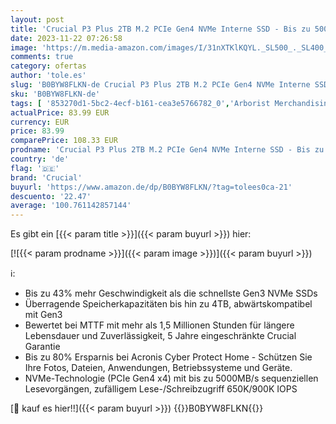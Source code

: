 ```yaml
---
layout: post
title: 'Crucial P3 Plus 2TB M.2 PCIe Gen4 NVMe Interne SSD - Bis zu 5000MB/s - CT2000P3PSSD801  Acronis Edition '
date: 2023-11-22 07:26:58
image: 'https://m.media-amazon.com/images/I/31nXTKlKQYL._SL500_._SL400_.jpg'
comments: true
category: ofertas
author: 'tole.es'
slug: 'B0BYW8FLKN-de Crucial P3 Plus 2TB M.2 PCIe Gen4 NVMe Interne SSD - Bis...'
sku: 'B0BYW8FLKN-de'
tags: [ '853270d1-5bc2-4ecf-b161-cea3e5766782_0','Arborist Merchandising Root','Computer & Zubehör','Computer Audio & Video Zubehör','Crucial Store','Custom Stores','Datenspeicher','IT-Zubehör','Interne SSD','Interne Solid State Drives','Interne Speichermedien','Interner Speicher','Komponenten','PC-Gaming','Self Service','Special Features Stores','Stores','Webcams','Webcams, Headsets & Mikrofone','Zubehör','a4cbee59-f823-40fe-831a-7de64f655f6f_0','a4cbee59-f823-40fe-831a-7de64f655f6f_4701','a4cbee59-f823-40fe-831a-7de64f655f6f_9801','crucial','e26659c6-d1cd-45cb-800b-2f9b432b8572_0','e26659c6-d1cd-45cb-800b-2f9b432b8572_7201','🇩🇪', ]
actualPrice: 83.99 EUR
currency: EUR
price: 83.99
comparePrice: 108.33 EUR
prodname: 'Crucial P3 Plus 2TB M.2 PCIe Gen4 NVMe Interne SSD - Bis zu 5000MB/s - CT2000P3PSSD801  Acronis Edition '
country: 'de'
flag: '🇩🇪'
brand: 'Crucial'
buyurl: 'https://www.amazon.de/dp/B0BYW8FLKN/?tag=tolees0ca-21'
descuento: '22.47'
average: '100.761142857144'
---
```


Es gibt ein [{{< param title >}}]({{< param buyurl >}}) hier:

[![{{< param prodname >}}]({{< param image >}})]({{< param buyurl >}})

ℹ️:

- Bis zu 43% mehr Geschwindigkeit als die schnellste Gen3 NVMe SSDs
- Überragende Speicherkapazitäten bis hin zu 4TB, abwärtskompatibel mit Gen3
- Bewertet bei MTTF mit mehr als 1,5 Millionen Stunden für längere Lebensdauer und Zuverlässigkeit, 5 Jahre eingeschränkte Crucial Garantie
- Bis zu 80% Ersparnis bei Acronis Cyber Protect Home - Schützen Sie Ihre Fotos, Dateien, Anwendungen, Betriebssysteme und Geräte.
- NVMe-Technologie (PCIe Gen4 x4) mit bis zu 5000MB/s sequenziellen Lesevorgängen, zufälligem Lese-/Schreibzugriff 650K/900K IOPS

[🛒 kauf es hier!!]({{< param buyurl >}})
{{<world>}}B0BYW8FLKN{{</world>}}

